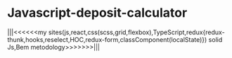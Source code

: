 # Javascript-deposit-calculator
|||<<<<<<my sites(js,react,css(scss,grid,flexbox),TypeScript,redux{redux-thunk,hooks,reselect,HOC,redux-form,classComponent(localState)})
solid Js,Bem metodology>>>>>>>|||
